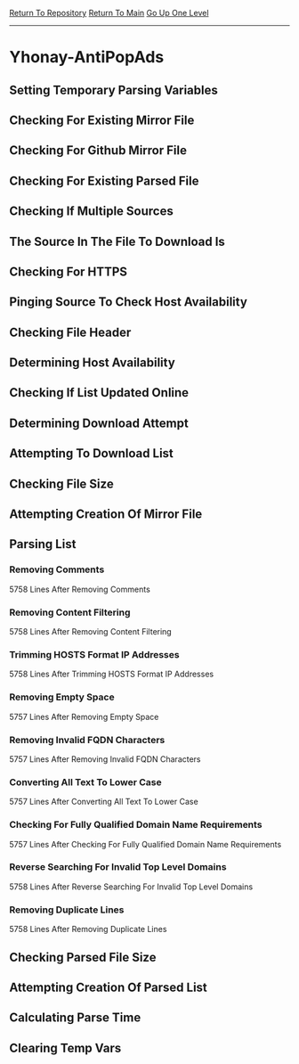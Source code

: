 [Return To Repository](https://github.com/deathbybandaid/piholeparser/)
[Return To Main](https://github.com/deathbybandaid/piholeparser/blob/master/RecentRunLogs/Mainlog.md)
[Go Up One Level](https://github.com/deathbybandaid/piholeparser/blob/master/RecentRunLogs/TopLevelScripts/30-Processing-External-Blacklists.md)
____________________________________
# Yhonay-AntiPopAds
## Setting Temporary Parsing Variables
## Checking For Existing Mirror File
## Checking For Github Mirror File
## Checking For Existing Parsed File
## Checking If Multiple Sources
## The Source In The File To Download Is
## Checking For HTTPS
## Pinging Source To Check Host Availability
## Checking File Header
## Determining Host Availability
## Checking If List Updated Online
## Determining Download Attempt
## Attempting To Download List
## Checking File Size
## Attempting Creation Of Mirror File
## Parsing List
### Removing Comments
5758 Lines After Removing Comments
### Removing Content Filtering
5758 Lines After Removing Content Filtering
### Trimming HOSTS Format IP Addresses
5758 Lines After Trimming HOSTS Format IP Addresses
### Removing Empty Space
5757 Lines After Removing Empty Space
### Removing Invalid FQDN Characters
5757 Lines After Removing Invalid FQDN Characters
### Converting All Text To Lower Case
5757 Lines After Converting All Text To Lower Case
### Checking For Fully Qualified Domain Name Requirements
5757 Lines After Checking For Fully Qualified Domain Name Requirements
### Reverse Searching For Invalid Top Level Domains
5758 Lines After Reverse Searching For Invalid Top Level Domains
### Removing Duplicate Lines
5758 Lines After Removing Duplicate Lines
## Checking Parsed File Size
## Attempting Creation Of Parsed List
## Calculating Parse Time
## Clearing Temp Vars
